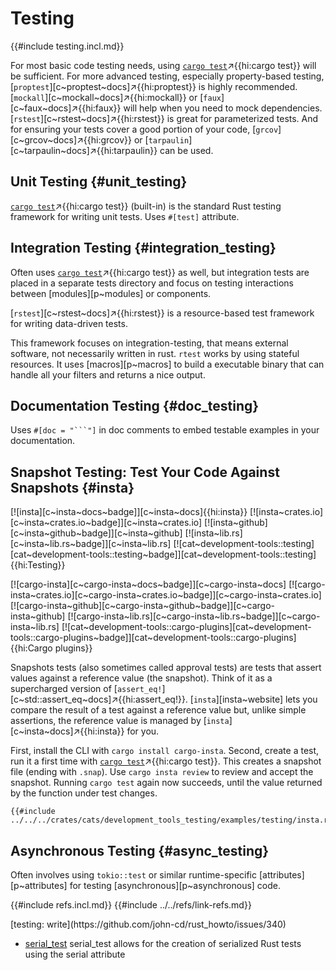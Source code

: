# Testing

{{#include testing.incl.md}}

For most basic code testing needs, using [`cargo test`](https://doc.rust-lang.org/cargo/commands/cargo-test.html)↗{{hi:cargo test}} will be sufficient. For more advanced testing, especially property-based testing, [`proptest`][c~proptest~docs]↗{{hi:proptest}} is highly recommended. [`mockall`][c~mockall~docs]↗{{hi:mockall}} or [`faux`][c~faux~docs]↗{{hi:faux}} will help when you need to mock dependencies. [`rstest`][c~rstest~docs]↗{{hi:rstest}} is great for parameterized tests. And for ensuring your tests cover a good portion of your code, [`grcov`][c~grcov~docs]↗{{hi:grcov}} or [`tarpaulin`][c~tarpaulin~docs]↗{{hi:tarpaulin}} can be used.

## Unit Testing {#unit_testing}

[`cargo test`](https://doc.rust-lang.org/cargo/commands/cargo-test.html)↗{{hi:cargo test}} (built-in) is the standard Rust testing framework for writing unit tests. Uses `#[test]` attribute.

## Integration Testing {#integration_testing}

Often uses [`cargo test`](https://doc.rust-lang.org/cargo/commands/cargo-test.html)↗{{hi:cargo test}} as well, but integration tests are placed in a separate tests directory and focus on testing interactions between [modules][p~modules] or components.

[`rstest`][c~rstest~docs]↗{{hi:rstest}} is a resource-based test framework for writing data-driven tests.

This framework focuses on integration-testing, that means external software, not necessarily written in rust.
`rtest` works by using stateful resources. It uses [macros][p~macros] to build a executable binary that can handle all your filters and returns a nice output.

## Documentation Testing {#doc_testing}

Uses `#[doc = "```"]` in doc comments to embed testable examples in your documentation.

## Snapshot Testing: Test Your Code Against Snapshots {#insta}

[![insta][c~insta~docs~badge]][c~insta~docs]{{hi:insta}}
[![insta~crates.io][c~insta~crates.io~badge]][c~insta~crates.io]
[![insta~github][c~insta~github~badge]][c~insta~github]
[![insta~lib.rs][c~insta~lib.rs~badge]][c~insta~lib.rs]
[![cat~development-tools::testing][cat~development-tools::testing~badge]][cat~development-tools::testing]{{hi:Testing}}

[![cargo-insta][c~cargo-insta~docs~badge]][c~cargo-insta~docs]
[![cargo-insta~crates.io][c~cargo-insta~crates.io~badge]][c~cargo-insta~crates.io]
[![cargo-insta~github][c~cargo-insta~github~badge]][c~cargo-insta~github]
[![cargo-insta~lib.rs][c~cargo-insta~lib.rs~badge]][c~cargo-insta~lib.rs]
[![cat~development-tools::cargo-plugins][cat~development-tools::cargo-plugins~badge]][cat~development-tools::cargo-plugins]{{hi:Cargo plugins}}

Snapshots tests (also sometimes called approval tests) are tests that assert values against a reference value (the snapshot). Think of it as a supercharged version of [`assert_eq!`][c~std::assert_eq~docs]↗{{hi:assert_eq!}}. [`insta`][insta~website] lets you compare the result of a test against a reference value but, unlike simple assertions, the reference value is managed by [`insta`][c~insta~docs]↗{{hi:insta}} for you.

First, install the CLI with `cargo install cargo-insta`. Second, create a test, run it a first time with [`cargo test`](https://doc.rust-lang.org/cargo/commands/cargo-test.html)↗{{hi:cargo test}}. This creates a snapshot file (ending with `.snap`). Use `cargo insta review` to review and accept the snapshot. Running `cargo test` again now succeeds, until the value returned by the function under test changes.

```rust,editable
{{#include ../../../crates/cats/development_tools_testing/examples/testing/insta.rs:example}}
```

## Asynchronous Testing {#async_testing}

Often involves using `tokio::test` or similar runtime-specific [attributes][p~attributes] for testing [asynchronous][p~asynchronous] code.

{{#include refs.incl.md}}
{{#include ../../refs/link-refs.md}}

<div class="hidden">
[testing: write](https://github.com/john-cd/rust_howto/issues/340)

- [serial_test](https://docs.rs/serial_test/latest/serial_test/) serial_test allows for the creation of serialized Rust tests using the serial attribute

</div>
